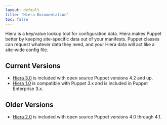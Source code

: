 ```yaml
---
layout: default
title: "Hiera Documentation"
toc: false
---
```


Hiera is a key/value lookup tool for configuration data. Hiera makes Puppet better by keeping site-specific data out of your manifests. Puppet classes can request whatever data they need, and your Hiera data will act like a site-wide config file.

## Current Versions

* [Hiera 3.0](/hiera/3.0/) is included with open source Puppet versions 4.2 and up.
* [Hiera 1.0](/hiera/1/index.html) is compatible with Puppet 3.x and is included in Puppet Enterprise 3.x.


## Older Versions

* [Hiera 2.0](/hiera/2.0/index.html) is included with open source Puppet versions 4.0 through 4.1.
